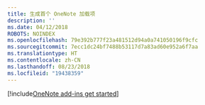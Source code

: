 ```yaml
---
title: 生成首个 OneNote 加载项
description: ''
ms.date: 04/12/2018
ROBOTS: NOINDEX
ms.openlocfilehash: 79e392b777f23a481512d94a0a741050196f9cfc
ms.sourcegitcommit: 7ecc1dc24bf7488b53117d7a83ad60e952a6f7aa
ms.translationtype: HT
ms.contentlocale: zh-CN
ms.lasthandoff: 08/23/2018
ms.locfileid: "19438359"
---
```

[!include[OneNote add-ins get started](../includes/file-get-started-onenote.md)]
